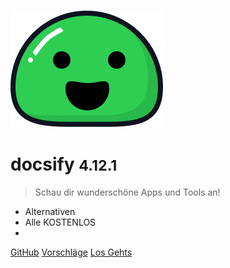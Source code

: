 ![logo](_media/icon.svg)

# docsify <small>4.12.1</small>

> Schau dir wunderschöne Apps und Tools an!

- Alternativen
- Alle KOSTENLOS
- 
[GitHub](https://github.com/gitpages/docs/)
[Vorschläge](https://matrix.to/#/#vorschlaege:matrix.org)
[Los Gehts](#hello)
